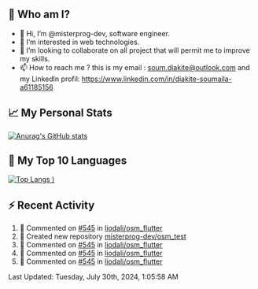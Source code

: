 ## **🔎 Who am I?**
- 👋 Hi, I’m @misterprog-dev, software engineer.
- 👀 I’m interested in web technologies.
- 💞️ I’m looking to collaborate on all project that will permit me to improve my skills.
- 📫 How to reach me ? this is my email : soum.diakite@outlook.com and my LinkedIn profil: https://www.linkedin.com/in/diakite-soumaila-a61185156


## **📈 My Personal Stats**
[![Anurag's GitHub stats](https://github-readme-stats.vercel.app/api?username=misterprog-dev&count_private=true&show_icons=true)](https://github.com/anuraghazra/github-readme-stats)

## **📣 My Top 10 Languages**
[![Top Langs](https://github-readme-stats.vercel.app/api/top-langs/?username=misterprog-dev&langs_count=10&layout=compact&hide=html,css&hide_title=true&&&show_icons=true)
)](https://github.com/anuraghazra/github-readme-stats)

## **⚡ Recent Activity**
<!--RECENT_ACTIVITY:start-->
1. 💬 Commented on [#545](https://github.com/liodali/osm_flutter/issues/545#issuecomment-2256682976) in [liodali/osm_flutter](https://github.com/liodali/osm_flutter)<br>
2. 📔 Created new repository [misterprog-dev/osm_test](https://github.com/misterprog-dev/osm_test)<br>
3. 💬 Commented on [#545](https://github.com/liodali/osm_flutter/issues/545#issuecomment-2256630818) in [liodali/osm_flutter](https://github.com/liodali/osm_flutter)<br>
4. 💬 Commented on [#545](https://github.com/liodali/osm_flutter/issues/545#issuecomment-2253587149) in [liodali/osm_flutter](https://github.com/liodali/osm_flutter)<br>
5. 💬 Commented on [#545](https://github.com/liodali/osm_flutter/issues/545#issuecomment-2253528861) in [liodali/osm_flutter](https://github.com/liodali/osm_flutter)<br>
<!--RECENT_ACTIVITY:end-->
<!--RECENT_ACTIVITY:last_update-->
Last Updated: Tuesday, July 30th, 2024, 1:05:58 AM
<!--RECENT_ACTIVITY:last_update_end-->

<!---
misterprog-dev/misterprog-dev is a ✨ special ✨ repository because its `README.md` (this file) appears on your GitHub profile.
You can click the Preview link to take a look at your changes.
--->


